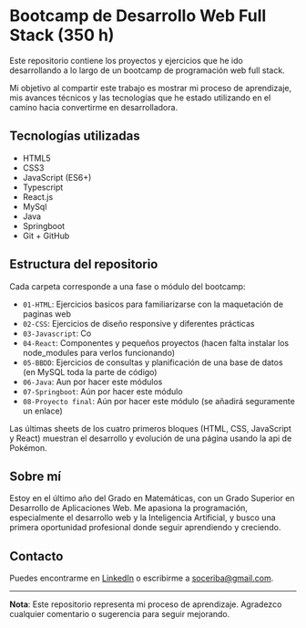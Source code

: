 # Bootcamp de Desarrollo Web Full Stack (350 h)

Este repositorio contiene los proyectos y ejercicios que he ido desarrollando a lo largo de un bootcamp de programación web full stack.

Mi objetivo al compartir este trabajo es mostrar mi proceso de aprendizaje, mis avances técnicos y las tecnologías que he estado utilizando en el camino hacia convertirme en desarrolladora.

## Tecnologías utilizadas

- HTML5
- CSS3
- JavaScript (ES6+)
- Typescript
- React.js
- MySql
- Java
- Springboot
- Git + GitHub

## Estructura del repositorio

Cada carpeta corresponde a una fase o módulo del bootcamp:

- `01-HTML`: Ejercicios basicos para familiarizarse con la maquetación de paginas web
- `02-CSS`: Ejercicios de diseño responsive y diferentes prácticas
- `03-Javascript`: Co
- `04-React`: Componentes y pequeños proyectos (hacen falta instalar los node_modules para verlos funcionando)
- `05-BBDD`: Ejercicios de consultas y planificación de una base de datos (en MySQL toda la parte de código)
- `06-Java`: Aun por hacer este módulos
- `07-Springboot`: Aún por hacer este módulo
- `08-Proyecto final`: Aún por hacer este módulo (se añadirá seguramente un enlace)

Las últimas sheets de los cuatro primeros bloques (HTML, CSS, JavaScript y React) muestran el desarrollo y evolución de una página usando la api de Pokémon.

## Sobre mí

Estoy en el último año del Grado en Matemáticas, con un Grado Superior en Desarrollo de Aplicaciones Web. Me apasiona la programación, especialmente el desarrollo web y la Inteligencia Artificial, y busco una primera oportunidad profesional donde seguir aprendiendo y creciendo.

## Contacto

Puedes encontrarme en [LinkedIn](https://www.linkedin.com/in/scrb44) o escribirme a soceriba@gmail.com.

---

**Nota**: Este repositorio representa mi proceso de aprendizaje. Agradezco cualquier comentario o sugerencia para seguir mejorando.
